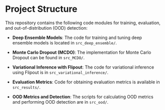 # Project Structure

This repository contains the following code modules for training, evaluation, and out-of-distribution (OOD) detection:

- **Deep Ensemble Models**: The code for training and tuning deep ensemble models is located in `src_deep_ensemble/`.

- **Monte Carlo Dropout (MCDO)**: The implementation for Monte Carlo Dropout can be found in `src_MCDO/`.

- **Variational Inference with Flipout**: The code for variational inference using Flipout is in `src_variational_inference/`.

- **Evaluation Metrics**: Code for obtaining evaluation metrics is available in `src_results/`.

- **OOD Metrics and Detection**: The scripts for calculating OOD metrics and performing OOD detection are in `src_ood/`.
